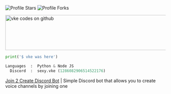 <img src="https://img.shields.io/badge/dynamic/json?&label=Total%20Stars&color=bb2527&style=flat&style=for-the-badge&query=%24.stars&url=https://api.github-star-counter.workers.dev/user/vkecodes" alt="Profile Stars"></a>
<img src="https://img.shields.io/badge/dynamic/json?&label=Total%20Forks&color=bb2527&style=flat&style=for-the-badge&query=%24.forks&url=https://api.github-star-counter.workers.dev/user/vkecodes" alt="Profile Forks"></a>

<img src="https://images.cooltext.com/5711576.png" width="876" height="110" alt="vke codes on github" /></a>
```python
print('$ vke was here')
```

```python
Languages  :  Python & Node JS
  Discord  :  sexy.vke (1286082906514522176)
```

[Join 2 Create Discord Bot](https://github.com/vkecodes/Join-2-Create) | Simple Discord bot that allows you to create voice channels by joining one

